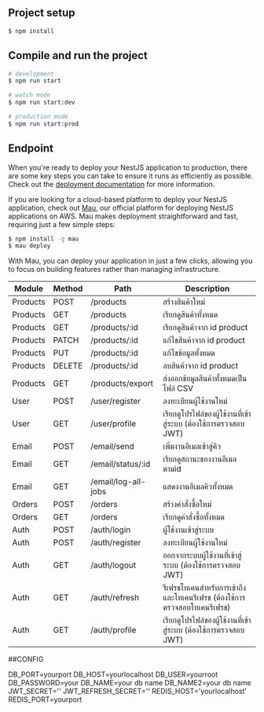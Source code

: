 ## Project setup

```bash
$ npm install
```

## Compile and run the project

```bash
# development
$ npm run start

# watch mode
$ npm run start:dev

# production mode
$ npm run start:prod
```

## Endpoint

When you're ready to deploy your NestJS application to production, there are some key steps you can take to ensure it runs as efficiently as possible. Check out the [deployment documentation](https://docs.nestjs.com/deployment) for more information.

If you are looking for a cloud-based platform to deploy your NestJS application, check out [Mau](https://mau.nestjs.com), our official platform for deploying NestJS applications on AWS. Mau makes deployment straightforward and fast, requiring just a few simple steps:

```bash
$ npm install -g mau
$ mau deploy
```

With Mau, you can deploy your application in just a few clicks, allowing you to focus on building features rather than managing infrastructure.

<table>
    <thead>
        <tr>
            <th>Module</th>
            <th>Method</th>
            <th>Path</th>
            <th>Description</th>
        </tr>
    </thead>
    <tbody>
        <tr>
            <td>Products</td>
            <td>POST</td>
            <td>/products</td>
            <td>สร้างสินค้าใหม่</td>
        </tr>
        <tr>
            <td>Products</td>
            <td>GET</td>
            <td>/products</td>
            <td>เรียกดูสินค้าทั้งหมด</td>
        </tr>
        <tr>
            <td>Products</td>
            <td>GET</td>
            <td>/products/:id</td>
            <td>เรียกดูสินค้าจาก id product</td>
        </tr>
        <tr>
            <td>Products</td>
            <td>PATCH</td>
            <td>/products/:id</td>
            <td>แก้ไขสินค้าจาก id product</td>
        </tr>
        <tr>
            <td>Products</td>
            <td>PUT</td>
            <td>/products/:id</td>
            <td>แก้ไขข้อมูลทั้งหมด</td>
        </tr>
        <tr>
            <td>Products</td>
            <td>DELETE</td>
            <td>/products/:id</td>
            <td>ลบสินค้าจาก id product</td>
        </tr>
        <tr>
            <td>Products</td>
            <td>GET</td>
            <td>/products/export</td>
            <td>ส่งออกข้อมูลสินค้าทั้งหมดเป็นไฟล์ CSV</td>
        </tr>
        <tr>
            <td>User</td>
            <td>POST</td>
            <td>/user/register</td>
            <td>ลงทะเบียนผู้ใช้งานใหม่</td>
        </tr>
        <tr>
            <td>User</td>
            <td>GET</td>
            <td>/user/profile</td>
            <td>เรียกดูโปรไฟล์ของผู้ใช้งานที่เข้าสู่ระบบ (ต้องใช้การตรวจสอบ JWT)</td>
        </tr>
        <tr>
            <td>Email</td>
            <td>POST</td>
            <td>/email/send</td>
            <td>เพิ่มงานอีเมลเข้าสู่คิว</td>
        </tr>
        <tr>
            <td>Email</td>
            <td>GET</td>
            <td>/email/status/:id</td>
            <td>เรียกดูสถานะของงานอีเมลตามid</td>
        </tr>
        <tr>
            <td>Email</td>
            <td>GET</td>
            <td>/email/log-all-jobs</td>
            <td>แสดงงานอีเมลคิวทั้งหมด</td>
        </tr>
        <tr>
            <td>Orders</td>
            <td>POST</td>
            <td>/orders</td>
            <td>สร้างคำสั่งซื้อใหม่</td>
        </tr>
        <tr>
            <td>Orders</td>
            <td>GET</td>
            <td>/orders</td>
            <td>เรียกดูคำสั่งซื้อทั้งหมด</td>
        </tr>
        <tr>
            <td>Auth</td>
            <td>POST</td>
            <td>/auth/login</td>
            <td>ผู้ใช้งานเข้าสู่ระบบ</td>
        </tr>
        <tr>
            <td>Auth</td>
            <td>POST</td>
            <td>/auth/register</td>
            <td>ลงทะเบียนผู้ใช้งานใหม่</td>
        </tr>
        <tr>
            <td>Auth</td>
            <td>GET</td>
            <td>/auth/logout</td>
            <td>ออกจากระบบผู้ใช้งานที่เข้าสู่ระบบ (ต้องใช้การตรวจสอบ JWT)</td>
        </tr>
        <tr>
            <td>Auth</td>
            <td>GET</td>
            <td>/auth/refresh</td>
            <td>รีเฟรชโทเคนสำหรับการเข้าถึงและโทเคนรีเฟรช (ต้องใช้การตรวจสอบโทเคนรีเฟรช)</td>
        </tr>
        <tr>
            <td>Auth</td>
            <td>GET</td>
            <td>/auth/profile</td>
            <td>เรียกดูโปรไฟล์ของผู้ใช้งานที่เข้าสู่ระบบ (ต้องใช้การตรวจสอบ JWT)</td>
        </tr>
    </tbody>
</table>

##CONFIG

DB_PORT=yourport
DB_HOST=yourlocalhost
DB_USER=yourroot
DB_PASSWORD=your
DB_NAME=your db name
DB_NAME2=your db name
JWT_SECRET=''
JWT_REFRESH_SECRET=''
REDIS_HOST='yourlocalhost'
REDIS_PORT=yourport
